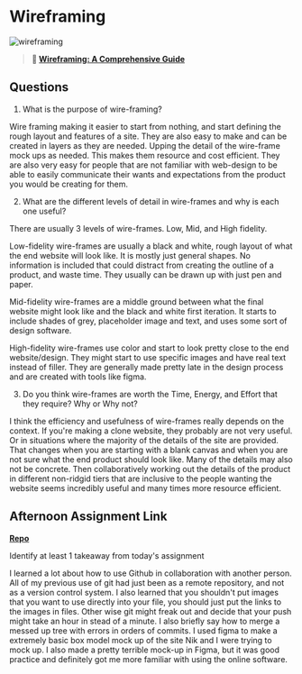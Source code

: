 # Wireframing

![wireframing](https://bcw.blob.core.windows.net/public/img/courses/2293087935019893)

> **📖 [Wireframing: A Comprehensive Guide](https://codeworksacademy.com/fs-student-guide/resources/wk1/06-Wireframing)**

## Questions

1. What is the purpose of wire-framing? 

Wire framing making it easier to start from nothing, and start defining the rough layout and features of a site. They are also easy to make and can be created in layers as they are needed. Upping the detail of the wire-frame mock ups as needed. This makes them resource and cost efficient. They are also very easy for people that are not familiar with web-design to be able to easily communicate their wants and expectations from the product you would be creating for them.

2. What are the different levels of detail in wire-frames and why is each one useful?

There are usually 3 levels of wire-frames. Low, Mid, and High fidelity.

 Low-fidelity wire-frames are usually a black and white, rough layout of what the end website will look like. It is mostly just general shapes. No information is included that could distract from creating the outline of a product, and waste time. They usually can be drawn up with just pen and paper.

 Mid-fidelity wire-frames are a middle ground between what the final website might look like and the black and white first iteration. It starts to include shades of grey, placeholder image and text, and uses some sort of design software. 

 High-fidelity wire-frames use color and start to look pretty close to the end website/design. They might start to use specific images and have real text instead of filler. They are generally made pretty late in the design process and are created with tools like figma.

3. Do you think wire-frames are worth the Time, Energy, and Effort that they require? Why or Why not?

I think the efficiency and usefulness of wire-frames really depends on the context. If you're making a clone website, they probably are not very useful. Or in situations where the majority of the details of the site are provided. That changes when you are starting with a blank canvas and when you are not sure what the end product should look like. Many of the details may also not be concrete. Then collaboratively working out the details of the product in different non-ridgid tiers that are inclusive to the people wanting the website seems incredibly useful and many times more resource efficient.

## Afternoon Assignment Link

**[Repo](https://github.com/Luke-Yost/week1day4challenge)**

Identify at least 1 takeaway from today's assignment

I learned a lot about how to use Github in collaboration with another person. All of my previous use of git had just been as a remote repository, and not as a version control system. I also learned that you shouldn't put images that you want to use directly into your file, you should just put the links to the images in files. Other wise git might freak out and decide that your push might take an hour in stead of a minute. I also briefly say how to merge a messed up tree with errors in orders of commits. I used figma to make a extremely basic box model mock up of the site Nik and I were trying to mock up. I also made a pretty terrible mock-up in Figma, but it was good practice and definitely got me more familiar with using the online software.  